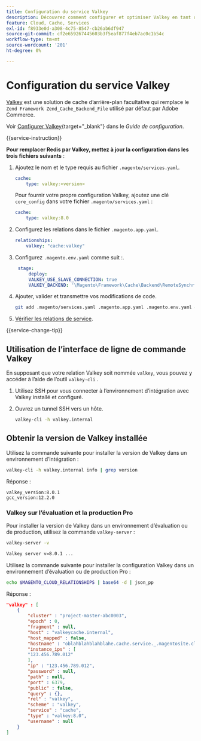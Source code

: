 ```yaml
---
title: Configuration du service Valkey
description: Découvrez comment configurer et optimiser Valkey en tant que solution de cache principale pour Adobe Commerce sur les infrastructures cloud.
feature: Cloud, Cache, Services
exl-id: f8933e0d-a308-4c75-8547-cb26ab6df947
source-git-commit: cf2e659267445603b3f5eaf877f4eb7ac0c1b54c
workflow-type: tm+mt
source-wordcount: '201'
ht-degree: 0%

---
```


# Configuration du service Valkey

[Valkey](https://valkey.io) est une solution de cache d’arrière-plan facultative qui remplace le `Zend Framework Zend_Cache_Backend_File` utilisé par défaut par Adobe Commerce.

Voir [Configurer Valkey](https://experienceleague.adobe.com/docs/commerce-operations/configuration-guide/cache/valkey/config-valkey.html){target="_blank"} dans le _Guide de configuration_.

{{service-instruction}}

**Pour remplacer Redis par Valkey, mettez à jour la configuration dans les trois fichiers suivants** :

1. Ajoutez le nom et le type requis au fichier `.magento/services.yaml`.

   ```yaml
   cache:
       type: valkey:<version>
   ```

   Pour fournir votre propre configuration Valkey, ajoutez une clé `core_config` dans votre fichier `.magento/services.yaml` :

   ```yaml
   cache:
       type: valkey:8.0
   ```

1. Configurez les relations dans le fichier `.magento.app.yaml`.

   ```yaml
   relationships:
       valkey: "cache:valkey"
   ```

1. Configurez `.magento.env.yaml` comme suit :.

   ```yaml
    stage:
        deploy:
        VALKEY_USE_SLAVE_CONNECTION: true
        VALKEY_BACKEND: '\Magento\Framework\Cache\Backend\RemoteSynchronizedCache'
   ```

1. Ajouter, valider et transmettre vos modifications de code.

   ```bash
   git add .magento/services.yaml .magento.app.yaml .magento.env.yaml && git commit -m "Enable valkey service" && git push origin <branch-name>
   ```

1. [Vérifier les relations de service](services-yaml.md#service-relationships).

{{service-change-tip}}

## Utilisation de l’interface de ligne de commande Valkey

En supposant que votre relation Valkey soit nommée `valkey`, vous pouvez y accéder à l’aide de l’outil `valkey-cli` .

1. Utilisez SSH pour vous connecter à l’environnement d’intégration avec Valkey installé et configuré.

1. Ouvrez un tunnel SSH vers un hôte.

   ```bash
   valkey-cli -h valkey.internal
   ```

## Obtenir la version de Valkey installée

Utilisez la commande suivante pour installer la version de Valkey dans un environnement d’intégration :

```bash
valkey-cli -h valkey.internal info | grep version
```

Réponse :

```
valkey_version:8.0.1
gcc_version:12.2.0
```

### Valkey sur l’évaluation et la production Pro

Pour installer la version de Valkey dans un environnement d’évaluation ou de production, utilisez la commande `valkey-server` :

```bash
valkey-server -v
```

```bash
Valkey server v=8.0.1 ...
```

Utilisez la commande suivante pour installer la configuration Valkey dans un environnement d’évaluation ou de production Pro :

```bash
echo $MAGENTO_CLOUD_RELATIONSHIPS | base64 -d | json_pp
```

Réponse :

```json
"valkey" : [
    {
        "cluster" : "project-master-abc0003",
        "epoch" : 0,
        "fragment" : null,
        "host" : "valkeycache.internal",
        "host_mapped" : false,
        "hostname" : "oblahblahblahblahe.cache.service._.magentosite.cloud",
        "instance_ips" : [
        "123.456.789.012"
        ],
        "ip" : "123.456.789.012",
        "password" : null,
        "path" : null,
        "port" : 6379,
        "public" : false,
        "query" : {},
        "rel" : "valkey",
        "scheme" : "valkey",
        "service" : "cache",
        "type" : "valkey:8.0",
        "username" : null
    }
]
```
